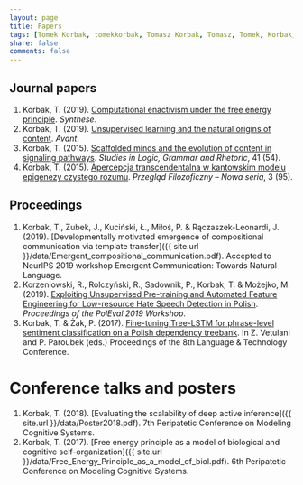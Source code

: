 ```yaml
---
layout: page
title: Papers
tags: [Tomek Korbak, tomekkorbak, Tomasz Korbak, Tomasz, Tomek, Korbak, papers]
share: false
comments: false
---
```



## Journal papers

1. Korbak, T. (2019). [Computational enactivism under the free energy principle](https://link.springer.com/article/10.1007/s11229-019-02243-4). *Synthese*.
2. Korbak, T. (2019). [Unsupervised learning and the natural origins of content](http://avant.edu.pl/wp-content/uploads/T_Korbak_Unsupervised_Learning.pdf). *Avant*.
3. Korbak, T. (2015). [Scaffolded minds and the evolution of content in signaling pathways](https://content.sciendo.com/view/journals/slgr/41/1/article-p89.xml). *Studies in Logic, Grammar and Rhetoric*, 41 (54).
4. Korbak, T. (2015). [Apercepcja transcendentalna w kantowskim modelu epigenezy czystego rozumu](http://cejsh.icm.edu.pl/cejsh/element/bwmeta1.element.pan-pf-yid-2015-iid-3-art-000000000008/c/PFil203-15208-TKorbak.pdf). *Przegląd Filozoficzny – Nowa seria*, 3 (95).


## Proceedings

1. Korbak, T., Zubek, J., Kuciński, Ł., Miłoś, P. & Rączaszek-Leonardi, J. (2019). [Developmentally motivated emergence of compositional communication via template transfer]({{ site.url }}/data/Emergent_compositional_communication.pdf). Accepted to NeurIPS 2019 workshop Emergent Communication: Towards Natural Language.
2. Korzeniowski, R., Rolczyński, R., Sadownik, P., Korbak, T. & Możejko, M. (2019). [Exploiting Unsupervised Pre-training and Automated Feature Engineering for Low-resource Hate Speech Detection in Polish](https://arxiv.org/abs/1906.09325). *Proceedings of the PolEval 2019 Workshop*.
3. Korbak, T. & Żak, P. (2017). [Fine-tuning Tree-LSTM for phrase-level sentiment classification on a Polish dependency treebank](https://arxiv.org/abs/1711.01985). In Z. Vetulani and P. Paroubek (eds.) Proceedings of the 8th Language & Technology Conference.

# Conference talks and posters
1. Korbak, T. (2018). [Evaluating the scalability of deep active inference]({{ site.url }}/data/Poster2018.pdf). 7th Peripatetic Conference on Modeling Cognitive Systems. 
2. Korbak, T. (2017). [Free energy principle as a model of biological and cognitive self-organization]({{ site.url }}/data/Free_Energy_Principle_as_a_model_of_biol.pdf). 6th Peripatetic Conference on Modeling Cognitive Systems.